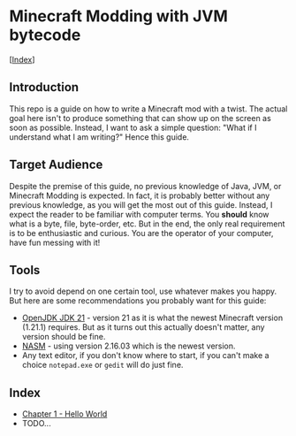 # Minecraft Modding with JVM bytecode

[[Index](#index)]

## Introduction

This repo is a guide on how to write a Minecraft mod with a twist. The actual goal here isn't to produce something that can show up on the screen as soon as possible. Instead, I want to ask a simple question: "What if I understand what I am writing?" Hence this guide.

## Target Audience

Despite the premise of this guide, no previous knowledge of Java, JVM, or Minecraft Modding is expected. In fact, it is probably better without any previous knowledge, as you will get the most out of this guide.
Instead, I expect the reader to be familiar with computer terms. You **should** know what is a byte, file, byte-order, etc. But in the end, the only real requirement is to be enthusiastic and curious. You are the operator of your computer, have fun messing with it!

## Tools

I try to avoid depend on one certain tool, use whatever makes you happy. But here are some recommendations you probably want for this guide:

 - [OpenJDK JDK 21](https://jdk.java.net/21/) - version 21 as it is what the newest Minecraft version (1.21.1) requires. But as it turns out this actually doesn't matter, any version should be fine.
 - [NASM](https://nasm.us/) - using version 2.16.03 which is the newest version.
 - Any text editor, if you don't know where to start, if you can't make a choice `notepad.exe` or `gedit` will do just fine.

## Index
- [Chapter 1 - Hello World](chapter1)
- TODO...

